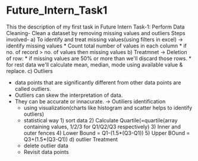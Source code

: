 # Future_Intern_Task1
This the description of my first task in Future Intern
Task-1: Perform Data Cleaning- Clean a dataset by removing missing values and outliers
Steps involved-
a) To identify and treat missing values(using filters in excel)
   -> identify missing values
        * Count total number of values in each column
        * if no. of record > no. of values then missing values
b) Treatmnet
   -> Deletion of row:
       * if missing values are 50% or more than we'll discard those rows.
       * for rest data we'll calculate mean, median, mode using available value & replace.
c) Outliers
  * data points that are significantly different from other data points are called outliers.
  * Outliers can skew the interpretation of data.
  * They can be accurate or innacurate.
  -> Outiliers identification
    * using visualization(charts like histogram and scatter helps to identify outliers)
    * statistical way 1) sort data
                      2) Calculate Quartile(=quartile(array containing values, 1/2/3 for Q1/Q2/Q3 respectively)
                      3) Inner and outer fences
                      4) Lower Bound = Q1-(1.5*(Q3-Q1))
                      5) Upper BOund = Q3+(1.5*(Q3-Q1))
  d) outlier Treatment
     * delete outlier data
     * Revisit data points
      
       
